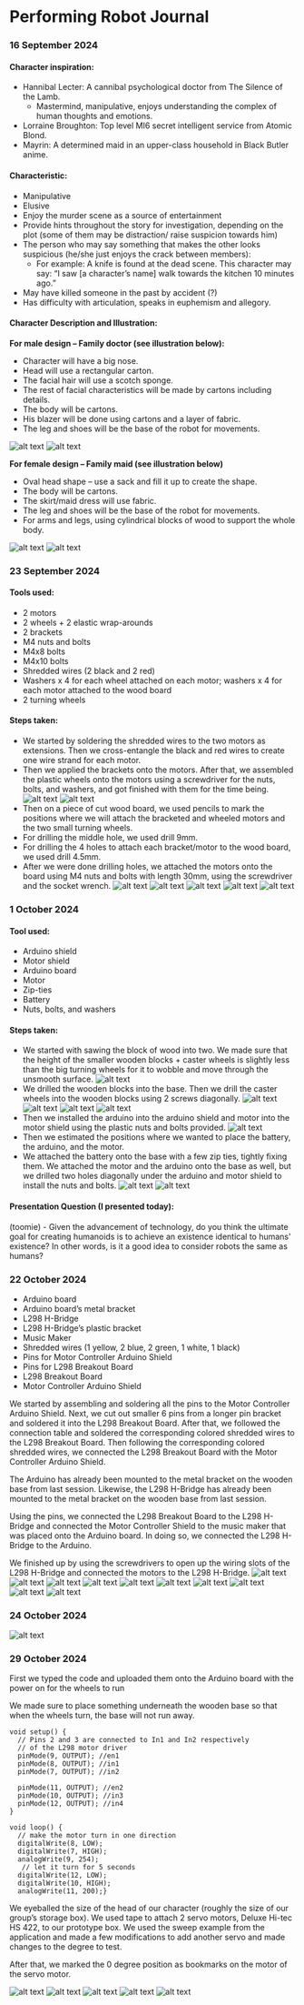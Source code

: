 # Performing Robot Journal
### 16 September 2024
#### Character inspiration:
* Hannibal Lecter: A cannibal psychological doctor from The Silence of the Lamb.
    * Mastermind, manipulative, enjoys understanding the complex of human thoughts and emotions.
* Lorraine Broughton: Top level MI6 secret intelligent service from Atomic Blond.
* Mayrin: A determined maid in an upper-class household in Black Butler anime.
#### Characteristic:
* Manipulative
* Elusive
* Enjoy the murder scene as a source of entertainment
* Provide hints throughout the story for investigation, depending on the plot (some of them may be distraction/ raise suspicion towards him)
* The person who may say something that makes the other looks suspicious (he/she just enjoys the crack between members):
    * For example: A knife is found at the dead scene. This character may say: “I saw [a character’s name] walk towards the kitchen 10 minutes ago.”
* May have killed someone in the past by accident (?)
* Has difficulty with articulation, speaks in euphemism and allegory.
#### Character Description and Illustration:
**For male design – Family doctor (see illustration below):**
* Character will have a big nose.
* Head will use a rectangular carton.
* The facial hair will use a scotch sponge.
* The rest of facial characteristics will be made by cartons including details.
* The body will be cartons.
* His blazer will be done using cartons and a layer of fabric.
* The leg and shoes will be the base of the robot for movements.

![alt text](https://github.com/LinhTran263/performingrobots/blob/main/robot_illustration/char_1.jpg)
![alt text](https://github.com/LinhTran263/performingrobots/blob/main/robot_illustration/char_1_build.PNG)


**For female design – Family maid (see illustration below)**
* Oval head shape – use a sack and fill it up to create the shape.
* The body will be cartons.
* The skirt/maid dress will use fabric.
* The leg and shoes will be the base of the robot for movements.
* For arms and legs, using cylindrical blocks of wood to support the whole body.

![alt text](https://github.com/LinhTran263/performingrobots/blob/main/robot_illustration/char_2.jpg)
![alt text](https://github.com/LinhTran263/performingrobots/blob/main/robot_illustration/char_2_build.PNG)

### 23 September 2024
#### Tools used:
* 2 motors
* 2 wheels + 2 elastic wrap-arounds
* 2 brackets
* M4 nuts and bolts
* M4x8 bolts
* M4x10 bolts
* Shredded wires (2 black and 2 red)
* Washers x 4 for each wheel attached on each motor; washers x 4 for each motor attached to the wood board
* 2 turning wheels

#### Steps taken:
* We started by soldering the shredded wires to the two motors as extensions. Then we cross-entangle the black and red wires to create one wire strand for each motor.
* Then we applied the brackets onto the motors. After that, we assembled the plastic wheels onto the motors using a screwdriver for the nuts, bolts, and washers, and got finished with them for the time being.
![alt text](https://github.com/LinhTran263/performingrobots/blob/main/robot_illustration/23_1.jpeg)
![alt text](https://github.com/LinhTran263/performingrobots/blob/main/robot_illustration/23_2.jpeg)
* Then on a piece of cut wood board, we used pencils to mark the positions where we will attach the bracketed and wheeled motors and the two small turning wheels.
* For drilling the middle hole, we used drill 9mm.
* For drilling the 4 holes to attach each bracket/motor to the wood board, we used drill 4.5mm.
* After we were done drilling holes, we attached the motors onto the board using M4 nuts and bolts with length 30mm, using the screwdriver and the socket wrench.
![alt text](https://github.com/LinhTran263/performingrobots/blob/main/robot_illustration/23_3.jpeg)
![alt text](https://github.com/LinhTran263/performingrobots/blob/main/robot_illustration/23_4.jpeg)
![alt text](https://github.com/LinhTran263/performingrobots/blob/main/robot_illustration/23_5.jpeg)
![alt text](https://github.com/LinhTran263/performingrobots/blob/main/robot_illustration/23_6.jpeg)
![alt text](https://github.com/LinhTran263/performingrobots/blob/main/robot_illustration/23_7.jpeg)

### 1 October 2024
#### Tool used:
* Arduino shield
* Motor shield
* Arduino board
* Motor
* Zip-ties
* Battery
* Nuts, bolts, and washers

#### Steps taken:
* We started with sawing the block of wood into two. We made sure that the height of the smaller wooden blocks + caster wheels is slightly less than the big turning wheels for it to wobble and move through the unsmooth surface.
![alt text](https://github.com/LinhTran263/performingrobots/blob/main/robot_illustration/1_10_1.jpeg)
* We drilled the wooden blocks into the base. Then we drill the caster wheels into the wooden blocks using 2 screws diagonally.
![alt text](https://github.com/LinhTran263/performingrobots/blob/main/robot_illustration/1_10_2.jpeg)
![alt text](https://github.com/LinhTran263/performingrobots/blob/main/robot_illustration/1_10_3.jpeg)
![alt text](https://github.com/LinhTran263/performingrobots/blob/main/robot_illustration/1_10_4.jpeg)
![alt text](https://github.com/LinhTran263/performingrobots/blob/main/robot_illustration/1_10_5.jpeg)
* Then we installed the arduino into the arduino shield and motor into the motor shield using the plastic nuts and bolts provided.
![alt text](https://github.com/LinhTran263/performingrobots/blob/main/robot_illustration/1_10_6.jpeg)
* Then we estimated the positions where we wanted to place the battery, the arduino, and the motor.
* We attached the battery onto the base with a few zip ties, tightly fixing them. We attached the motor and the arduino onto the base as well, but we drilled two holes diagonally under the arduino and motor shield to install the nuts and bolts.
![alt text](https://github.com/LinhTran263/performingrobots/blob/main/robot_illustration/1_10_7.jpeg)
![alt text](https://github.com/LinhTran263/performingrobots/blob/main/robot_illustration/1_10_8.jpeg)

#### Presentation Question (I presented today):
(toomie) - Given the advancement of technology, do you think the ultimate goal for creating humanoids is to achieve an existence identical to humans' existence? In other words, is it a good idea to consider robots the same as humans?

### 22 October 2024
* Arduino board
* Arduino board’s metal bracket
* L298 H-Bridge
* L298 H-Bridge’s plastic bracket
* Music Maker
* Shredded wires (1 yellow, 2 blue, 2 green, 1 white, 1 black)
* Pins for Motor Controller Arduino Shield
* Pins for L298 Breakout Board
* L298 Breakout Board
* Motor Controller Arduino Shield

We started by assembling and soldering all the pins to the Motor Controller Arduino Shield. Next, we cut out smaller 6 pins from a longer pin bracket and soldered it into the L298 Breakout Board. After that, we followed the connection table and soldered the corresponding colored shredded wires to the L298 Breakout Board. Then following the corresponding colored shredded wires, we connected the L298 Breakout Board with the Motor Controller Arduino Shield.

The Arduino has already been mounted to the metal bracket on the wooden base from last session. Likewise, the L298 H-Bridge has already been mounted to the metal bracket on the wooden base from last session.

Using the pins, we connected the L298 Breakout Board to the L298 H-Bridge and connected the Motor Controller Shield to the music maker that was placed onto the Arduino board. In doing so, we connected the L298 H-Bridge to the Arduino.

We finished up by using the screwdrivers to open up the wiring slots of the L298 H-Bridge and connected the motors to the L298 H-Bridge. 
![alt text](https://github.com/LinhTran263/performingrobots/blob/main/robot_illustration/2210_1.jpeg)
![alt text](https://github.com/LinhTran263/performingrobots/blob/main/robot_illustration/2210_2.jpeg)
![alt text](https://github.com/LinhTran263/performingrobots/blob/main/robot_illustration/2210_3.jpeg)
![alt text](https://github.com/LinhTran263/performingrobots/blob/main/robot_illustration/2210_4.jpeg)
![alt text](https://github.com/LinhTran263/performingrobots/blob/main/robot_illustration/2210_5.jpeg)
![alt text](https://github.com/LinhTran263/performingrobots/blob/main/robot_illustration/2210_6.jpeg)
![alt text](https://github.com/LinhTran263/performingrobots/blob/main/robot_illustration/2210_7.jpeg)
![alt text](https://github.com/LinhTran263/performingrobots/blob/main/robot_illustration/2210_8.jpeg)
![alt text](https://github.com/LinhTran263/performingrobots/blob/main/robot_illustration/2210_9.jpeg)
![alt text](https://github.com/LinhTran263/performingrobots/blob/main/robot_illustration/2210_10.jpeg)

### 24 October 2024
![alt text](https://github.com/LinhTran263/performingrobots/blob/main/robot_illustration/2410.jpg)

### 29 October 2024
First we typed the code and uploaded them onto the Arduino board with the power on for the wheels to run

We made sure to place something underneath the wooden base so that when the wheels turn, the base will not run away.

```
void setup() {
  // Pins 2 and 3 are connected to In1 and In2 respectively
  // of the L298 motor driver
  pinMode(9, OUTPUT); //en1
  pinMode(8, OUTPUT); //in1
  pinMode(7, OUTPUT); //in2

  pinMode(11, OUTPUT); //en2
  pinMode(10, OUTPUT); //in3
  pinMode(12, OUTPUT); //in4
}

void loop() {
  // make the motor turn in one direction
  digitalWrite(8, LOW);
  digitalWrite(7, HIGH);
  analogWrite(9, 254);
   // let it turn for 5 seconds
  digitalWrite(12, LOW);
  digitalWrite(10, HIGH);
  analogWrite(11, 200);}
```

We eyeballed the size of the head of our character (roughly the size of our group’s storage box). We used tape to attach 2 servo motors, Deluxe Hi-tec HS 422, to our prototype box. We used the sweep example from the application and made a few modifications to add another servo and made changes to the degree to test.

After that, we marked the 0 degree position as bookmarks on the motor of the servo motor.

![alt text](https://github.com/LinhTran263/performingrobots/blob/main/robot_illustration/2910_1.jpeg)
![alt text](https://github.com/LinhTran263/performingrobots/blob/main/robot_illustration/2910_2.jpeg)
![alt text](https://github.com/LinhTran263/performingrobots/blob/main/robot_illustration/2910_3.jpeg)
![alt text](https://github.com/LinhTran263/performingrobots/blob/main/robot_illustration/2910_4.jpeg)
![alt text](https://github.com/LinhTran263/performingrobots/blob/main/robot_illustration/2910_5.jpeg)
